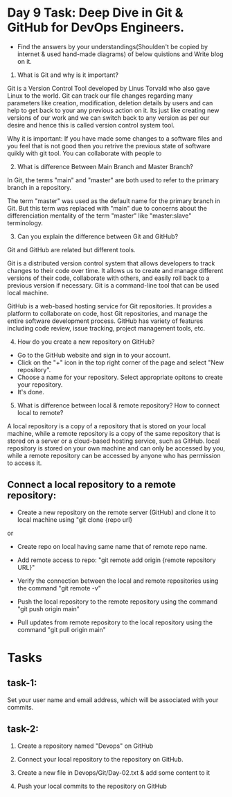 # Day 9 Task: Deep Dive in Git & GitHub for DevOps Engineers.

- Find the answers by your understandings(Shoulden't be copied by internet & used hand-made diagrams) of below quistions and Write blog on it.

1. What is Git and why is it important?

Git is a Version Control Tool developed by Linus Torvald who also gave Linux to the world. Git can track our file changes regarding many parameters like creation, modification, deletion details by users and can help to get back to your any previous action on it. Its just like creating new versions of our work and we can switch back to any version as per our desire and hence this is called version control system tool.

Why it is important: If you have made some changes to a software files and you feel that is not good then you retrive the previous state of software quikly with git tool. You can collaborate with people to 

2. What is difference Between Main Branch and Master Branch?

In Git, the terms "main" and "master" are both used to refer to the primary branch in a repository.

The term "master" was used as the default name for the primary branch in Git. But this term was replaced with "main" due to concerns about the differenciation mentality of the term "master" like "master:slave" terminology.

3. Can you explain the difference between Git and GitHub?

Git and GitHub are related but different tools.

Git is a distributed version control system that allows developers to track changes to their code over time. It allows us to create and manage different versions of their code, collaborate with others, and easily roll back to a previous version if necessary. Git is a command-line tool that can be used local machine.

GitHub is a web-based hosting service for Git repositories. It provides a platform to collaborate on code, host Git repositories, and manage the entire software development process. GitHub has variety of features including code review, issue tracking, project management tools, etc.

4. How do you create a new repository on GitHub?

- Go to the GitHub website and sign in to your account.
- Click on the "+" icon in the top right corner of the page and select "New repository".
- Choose a name for your repository. Select appropriate opitons to create your repository.
- It's done.

5. What is difference between local & remote repository? How to connect local to remote?

A local repository is a copy of a repository that is stored on your local machine, while a remote repository is a copy of the same repository that is stored on a server or a cloud-based hosting service, such as GitHub. local repository is stored on your own machine and can only be accessed by you, while a remote repository can be accessed by anyone who has permission to access it.

## Connect a local repository to a remote repository:

- Create a new repository on the remote server (GitHub) and clone it to local machine using "git clone {repo url}

or

- Create repo on local having same name that of remote repo name.

- Add remote access to repo: "git remote add origin {remote repository URL}"

- Verify the connection between the local and remote repositories using the command "git remote -v"

- Push the local repository to the remote repository using the command "git push origin main"

- Pull updates from remote repository to the local repository using the command "git pull origin main"

# Tasks

## task-1:

Set your user name and email address, which will be associated with your commits.

## task-2:

1. Create a repository named "Devops" on GitHub

2. Connect your local repository to the repository on GitHub.

3. Create a new file in Devops/Git/Day-02.txt & add some content to it

4. Push your local commits to the repository on GitHub
